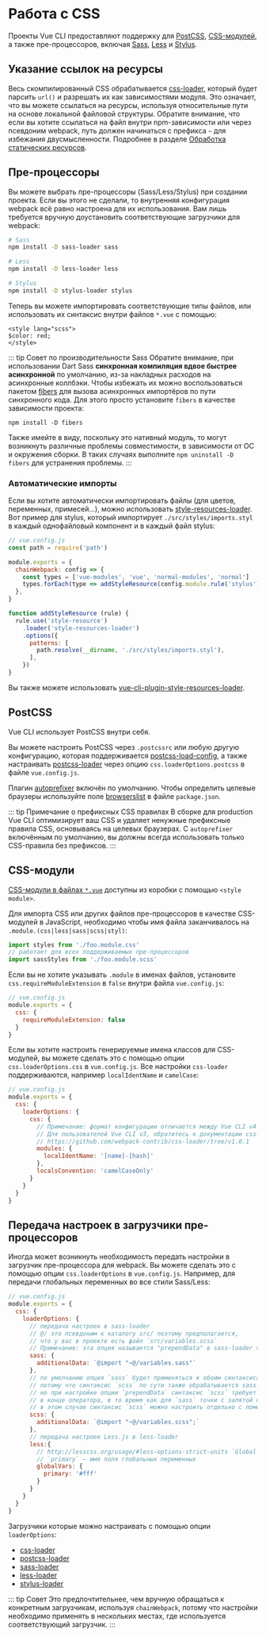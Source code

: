 # Работа с CSS

Проекты Vue CLI предоставляют поддержку для [PostCSS](http://postcss.org/), [CSS-модулей](https://github.com/css-modules/css-modules), а также пре-процессоров, включая [Sass](https://sass-lang.com/), [Less](http://lesscss.org/) и [Stylus](http://stylus-lang.com/).

## Указание ссылок на ресурсы

Весь скомпилированный CSS обрабатывается [css-loader](https://github.com/webpack-contrib/css-loader), который будет парсить `url()` и разрешать их как зависимостями модуля. Это означает, что вы можете ссылаться на ресурсы, используя относительные пути на основе локальной файловой структуры. Обратите внимание, что если вы хотите ссылаться на файл внутри npm-зависимости или через псевдоним webpack, путь должен начинаться с префикса `~` для избежания двусмысленности. Подробнее в разделе [Обработка статических ресурсов](./html-and-static-assets.md#обработка-статических-ресурсов).

## Пре-процессоры

Вы можете выбрать пре-процессоры (Sass/Less/Stylus) при создании проекта. Если вы этого не сделали, то внутренняя конфигурация webpack всё равно настроена для их использования. Вам лишь требуется вручную доустановить соответствующие загрузчики для webpack:

```bash
# Sass
npm install -D sass-loader sass

# Less
npm install -D less-loader less

# Stylus
npm install -D stylus-loader stylus
```

Теперь вы можете импортировать соответствующие типы файлов, или использовать их синтаксис внутри файлов `*.vue` с помощью:

```vue
<style lang="scss">
$color: red;
</style>
```

::: tip Совет по производительности Sass
Обратите внимание, при использовании Dart Sass **синхронная компиляция вдвое быстрее асинхронной** по умолчанию, из-за накладных расходов на асинхронные коллбэки. Чтобы избежать их можно воспользоваться пакетом [fibers](https://www.npmjs.com/package/fibers) для вызова асинхронных импортёров по пути синхронного кода. Для этого просто установите `fibers` в качестве зависимости проекта:

```
npm install -D fibers
```

Также имейте в виду, поскольку это нативный модуль, то могут возникнуть различные проблемы совместимости, в зависимости от ОС и окружения сборки. В таких случаях выполните `npm uninstall -D fibers` для устранения проблемы.
:::

### Автоматические импорты

Если вы хотите автоматически импортировать файлы (для цветов, переменных, примесей...), можно использовать [style-resources-loader](https://github.com/yenshih/style-resources-loader). Вот пример для stylus, который импортирует `./src/styles/imports.styl` в каждый однофайловый компонент и в каждый файл stylus:

```js
// vue.config.js
const path = require('path')

module.exports = {
  chainWebpack: config => {
    const types = ['vue-modules', 'vue', 'normal-modules', 'normal']
    types.forEach(type => addStyleResource(config.module.rule('stylus').oneOf(type)))
  },
}

function addStyleResource (rule) {
  rule.use('style-resource')
    .loader('style-resources-loader')
    .options({
      patterns: [
        path.resolve(__dirname, './src/styles/imports.styl'),
      ],
    })
}
```

Вы также можете использовать [vue-cli-plugin-style-resources-loader](https://www.npmjs.com/package/vue-cli-plugin-style-resources-loader).

## PostCSS

Vue CLI использует PostCSS внутри себя.

Вы можете настроить PostCSS через `.postcssrc` или любую другую конфигурацию, которая поддерживается [postcss-load-config](https://github.com/michael-ciniawsky/postcss-load-config), а также настраивать [postcss-loader](https://github.com/postcss/postcss-loader) через опцию `css.loaderOptions.postcss` в файле `vue.config.js`.

Плагин [autoprefixer](https://github.com/postcss/autoprefixer) включён по умолчанию. Чтобы определить целевые браузеры используйте поле [browserslist](../guide/browser-compatibility.html#browserslist) в файле `package.json`.

::: tip Примечание о префиксных CSS правилах
В сборке для production Vue CLI оптимизирует ваш CSS и удаляет ненужные префиксные правила CSS, основываясь на целевых браузерах. С `autoprefixer` включённым по умолчанию, вы должны всегда использовать только CSS-правила без префиксов.
:::

## CSS-модули

[CSS-модули в файлах `*.vue`](https://vue-loader.vuejs.org/ru/guide/css-modules.html) доступны из коробки с помощью `<style module>`.

Для импорта CSS или других файлов пре-процессоров в качестве CSS-модулей в JavaScript, необходимо чтобы имя файла заканчивалось на `.module.(css|less|sass|scss|styl)`:

```js
import styles from './foo.module.css'
// работает для всех поддерживаемых пре-процессоров
import sassStyles from './foo.module.scss'
```

Если вы не хотите указывать `.module` в именах файлов, установите `css.requireModuleExtension` в `false` внутри файла `vue.config.js`:

```js
// vue.config.js
module.exports = {
  css: {
    requireModuleExtension: false
  }
}
```

Если вы хотите настроить генерируемые имена классов для CSS-модулей, вы можете сделать это с помощью опции `css.loaderOptions.css` в `vue.config.js`. Все настройки `css-loader` поддерживаются, например `localIdentName` и `camelCase`:

```js
// vue.config.js
module.exports = {
  css: {
    loaderOptions: {
      css: {
        // Примечание: формат конфигурации отличается между Vue CLI v4 и v3
        // Для пользователей Vue CLI v3, обратитесь к документации css-loader v1
        // https://github.com/webpack-contrib/css-loader/tree/v1.0.1
        modules: {
          localIdentName: '[name]-[hash]'
        },
        localsConvention: 'camelCaseOnly'
      }
    }
  }
}
```

## Передача настроек в загрузчики пре-процессоров

Иногда может возникнуть необходимость передать настройки в загрузчик пре-процессора для webpack. Вы можете сделать это с помощью опции `css.loaderOptions` в `vue.config.js`. Например, для передачи глобальных переменных во все стили Sass/Less:

```js
// vue.config.js
module.exports = {
  css: {
    loaderOptions: {
      // передача настроек в sass-loader
      // @/ это псевдоним к каталогу src/ поэтому предполагается,
      // что у вас в проекте есть файл `src/variables.scss`
      // Примечание: эта опция называется "prependData" в sass-loader v8
      sass: {
        additionalData: `@import "~@/variables.sass"`
      },
      // по умолчанию опция `sass` будет применяться к обоим синтаксисам
      // потому что синтаксис `scss` по сути также обрабатывается sass-loader
      // но при настройке опции `prependData` синтаксис `scss` требует точку с запятой
      // в конце оператора, в то время как для `sass` точки с запятой не требуется
      // в этом случае синтаксис `scss` можно настроить отдельно с помощью опции `scss`
      scss: {
        additionalData: `@import "~@/variables.scss";`
      },
      // передача настроек Less.js в less-loader
      less:{
        // http://lesscss.org/usage/#less-options-strict-units `Global Variables`
        // `primary` — имя поля глобальных переменных
        globalVars: {
          primary: '#fff'
        }
      }
    }
  }
}
```

Загрузчики которые можно настраивать с помощью опции `loaderOptions`:

- [css-loader](https://github.com/webpack-contrib/css-loader)
- [postcss-loader](https://github.com/postcss/postcss-loader)
- [sass-loader](https://github.com/webpack-contrib/sass-loader)
- [less-loader](https://github.com/webpack-contrib/less-loader)
- [stylus-loader](https://github.com/shama/stylus-loader)

::: tip Совет
Это предпочтительнее, чем вручную обращаться к конкретным загрузчикам, используя `chainWebpack`, потому что настройки необходимо применять в нескольких местах, где используется соответствующий загрузчик.
:::
